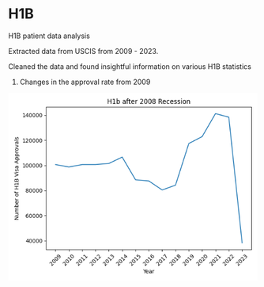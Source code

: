 # H1B
H1B patient data analysis

Extracted data from USCIS from 2009 - 2023.

Cleaned the data and found insightful information on various H1B statistics

1. Changes in the approval rate from 2009


![alt text](https://github.com/karthiks233/H1B/blob/[branch]/H1b.png?raw=true)


